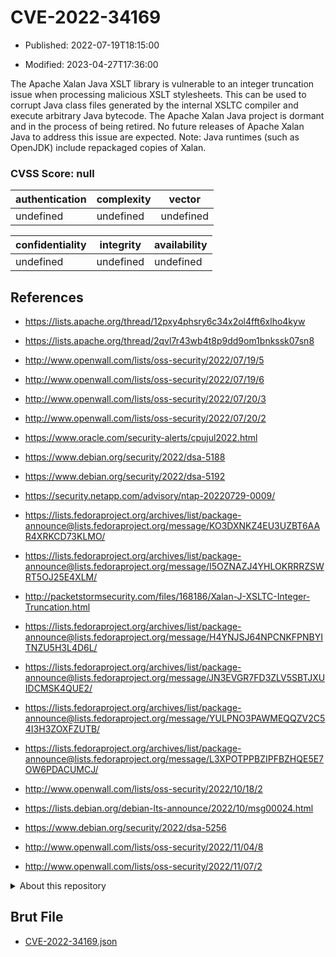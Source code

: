 # CVE-2022-34169

- Published: 2022-07-19T18:15:00

- Modified: 2023-04-27T17:36:00

The Apache Xalan Java XSLT library is vulnerable to an integer truncation issue when processing malicious XSLT stylesheets. This can be used to corrupt Java class files generated by the internal XSLTC compiler and execute arbitrary Java bytecode. The Apache Xalan Java project is dormant and in the process of being retired. No future releases of Apache Xalan Java to address this issue are expected. Note: Java runtimes (such as OpenJDK) include repackaged copies of Xalan.

### CVSS Score: **null**

| authentication | complexity | vector |
| --- | --- | --- |
| undefined | undefined | undefined |

| confidentiality | integrity | availability |
| --- | --- | --- |
| undefined | undefined | undefined |

## References

* https://lists.apache.org/thread/12pxy4phsry6c34x2ol4fft6xlho4kyw

* https://lists.apache.org/thread/2qvl7r43wb4t8p9dd9om1bnkssk07sn8

* http://www.openwall.com/lists/oss-security/2022/07/19/5

* http://www.openwall.com/lists/oss-security/2022/07/19/6

* http://www.openwall.com/lists/oss-security/2022/07/20/3

* http://www.openwall.com/lists/oss-security/2022/07/20/2

* https://www.oracle.com/security-alerts/cpujul2022.html

* https://www.debian.org/security/2022/dsa-5188

* https://www.debian.org/security/2022/dsa-5192

* https://security.netapp.com/advisory/ntap-20220729-0009/

* https://lists.fedoraproject.org/archives/list/package-announce@lists.fedoraproject.org/message/KO3DXNKZ4EU3UZBT6AAR4XRKCD73KLMO/

* https://lists.fedoraproject.org/archives/list/package-announce@lists.fedoraproject.org/message/I5OZNAZJ4YHLOKRRRZSWRT5OJ25E4XLM/

* http://packetstormsecurity.com/files/168186/Xalan-J-XSLTC-Integer-Truncation.html

* https://lists.fedoraproject.org/archives/list/package-announce@lists.fedoraproject.org/message/H4YNJSJ64NPCNKFPNBYITNZU5H3L4D6L/

* https://lists.fedoraproject.org/archives/list/package-announce@lists.fedoraproject.org/message/JN3EVGR7FD3ZLV5SBTJXUIDCMSK4QUE2/

* https://lists.fedoraproject.org/archives/list/package-announce@lists.fedoraproject.org/message/YULPNO3PAWMEQQZV2C54I3H3ZOXFZUTB/

* https://lists.fedoraproject.org/archives/list/package-announce@lists.fedoraproject.org/message/L3XPOTPPBZIPFBZHQE5E7OW6PDACUMCJ/

* http://www.openwall.com/lists/oss-security/2022/10/18/2

* https://lists.debian.org/debian-lts-announce/2022/10/msg00024.html

* https://www.debian.org/security/2022/dsa-5256

* http://www.openwall.com/lists/oss-security/2022/11/04/8

* http://www.openwall.com/lists/oss-security/2022/11/07/2

<details>
<summary>About this repository</summary> 

  This repository is part of the project [Live Hack CVE](https://github.com/Live-Hack-CVE). Main website can be found [www.live-hack.org](https://www.live-hack.org) 
  
  Made by [Sn0wAlice](https://github.com/Sn0wAlice) for the people that care about security and need to have a feed of the latest CVEs. Hope you enjoy it, don't forget to star the repo and follow me on [Twitter](https://twitter.com/Sn0wAlice) and [Github](https://github.com/Sn0wAlice). And that is my [personnal website](https://www.alice-snow.me/)

  - [Home Page](https://github.com/Live-Hack-CVE)
  - [Framework](https://github.com/Live-Hack-CVE/cve-framework)
  - [CVE database](https://github.com/Live-Hack-CVE/full_database)
  - [Changelog](https://github.com/Live-Hack-CVE/Changelog)
</details>

## Brut File

* [CVE-2022-34169.json](https://raw.githubusercontent.com/Live-Hack-CVE/full_database/main/cves/2022/CVE-2022-34169.json)

